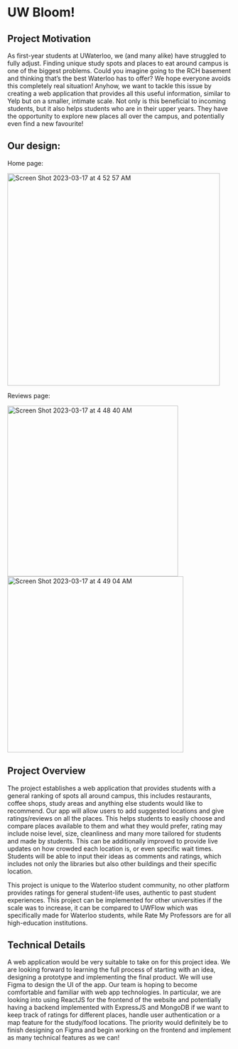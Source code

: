 # UW Bloom!

## Project Motivation

As first-year students at UWaterloo, we (and many alike) have struggled to fully adjust. Finding unique study spots and places to eat around campus is one of the biggest problems. Could you imagine going to the RCH basement and thinking that’s the best Waterloo has to offer? We hope everyone avoids this completely real situation! Anyhow, we want to tackle this issue by creating a web application that provides all this useful information, similar to Yelp but on a smaller, intimate scale. Not only is this beneficial to incoming students, but it also helps students who are in their upper years. They have the opportunity to explore new places all over the campus, and potentially even find a new favourite!


## Our design:
Home page:

<img width="478" alt="Screen Shot 2023-03-17 at 4 52 57 AM" src="https://user-images.githubusercontent.com/118076850/225857656-05e44c04-d0c6-4486-8bf5-cf1154d1578d.png">

Reviews page:

<img width="384" alt="Screen Shot 2023-03-17 at 4 48 40 AM" src="https://user-images.githubusercontent.com/118076850/225856748-70e41d29-d1b5-41a6-af3d-da3abbbf8709.png">
<img width="396" alt="Screen Shot 2023-03-17 at 4 49 04 AM" src="https://user-images.githubusercontent.com/118076850/225856809-f4b8d9a5-597e-4b42-90d7-a5b5905ffbd7.png">


## Project Overview
The project establishes a web application that provides students with a general ranking of spots all around campus, this includes restaurants, coffee shops, study areas and anything else students would like to recommend. Our app will allow users to add suggested locations and give ratings/reviews on all the places. This helps students to easily choose and compare places available to them and what they would prefer, rating may include noise level, size, cleanliness and many more tailored for students and made by students. This can be additionally improved to provide live updates on how crowded each location is, or even specific wait times. Students will be able to input their ideas as comments and ratings, which includes not only the libraries but also other buildings and their specific location. 

This project is unique to the Waterloo student community, no other platform provides ratings for general student-life uses, authentic to past student experiences. This project can be implemented for other universities if the scale was to increase, it can be compared to UWFlow which was specifically made for Waterloo students, while Rate My Professors are for all high-education institutions. 

## Technical Details
A web application would be very suitable to take on for this project idea. We are looking forward to learning the full process of starting with an idea, designing a prototype and implementing the final product. We will use Figma to design the UI of the app. Our team is hoping to become comfortable and familiar with web app technologies. In particular, we are looking into using ReactJS for the frontend of the website and potentially having a backend implemented with ExpressJS and MongoDB if we want to keep track of ratings for different places, handle user authentication or a map feature for the study/food locations. The priority would definitely be to finish designing on Figma and begin working on the frontend and implement as many technical features as we can!

